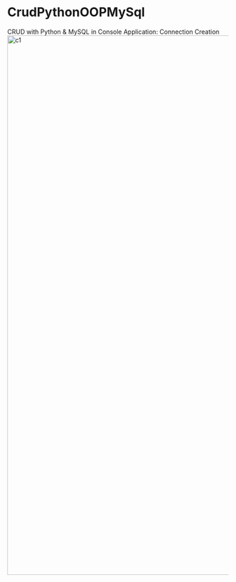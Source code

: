 # CrudPythonOOPMySql
CRUD with Python &amp; MySQL in Console Application: Connection Creation
<img width="1228" alt="c1" src="https://user-images.githubusercontent.com/3122465/216357719-f4f9ed57-1103-4bae-bd2c-17cb00c4a6ca.png">
